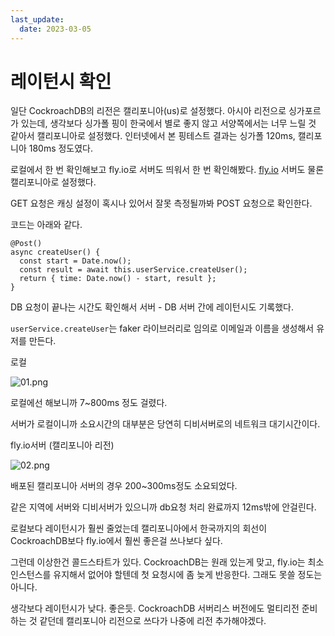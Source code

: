 ```yaml
---
last_update:
  date: 2023-03-05
---
```


# 레이턴시 확인

일단 CockroachDB의 리전은 캘리포니아(us)로 설정했다.
아시아 리전으로 싱가포르가 있는데, 생각보다 싱가폴 핑이 한국에서 별로 좋지 않고 서양쪽에서는 너무 느릴 것 같아서 캘리포니아로 설정했다.
인터넷에서 본 핑테스트 결과는 싱가폴 120ms, 캘리포니아 180ms 정도였다.

로컬에서 한 번 확인해보고 fly.io로 서버도 띄워서 한 번 확인해봤다.
[fly.io](http://fly.io/) 서버도 물론 캘리포니아로 설정했다.

GET 요청은 캐싱 설정이 혹시나 있어서 잘못 측정될까봐 POST 요청으로 확인한다.

코드는 아래와 같다.

```tsx
@Post()
async createUser() {
  const start = Date.now();
  const result = await this.userService.createUser();
  return { time: Date.now() - start, result };
}
```

DB 요청이 끝나는 시간도 확인해서 서버 - DB 서버 간에 레이턴시도 기록했다.

`userService.createUser`는 faker 라이브러리로 임의로 이메일과 이름을 생성해서 유저를 만든다.

로컬

![01.png](https://s3-us-west-2.amazonaws.com/secure.notion-static.com/648431fd-b036-4fde-a4bd-ef09309012e0/01.png)

로컬에선 해보니까 7~800ms 정도 걸렸다.

서버가 로컬이니까 소요시간의 대부분은 당연히 디비서버로의 네트워크 대기시간이다.

fly.io서버 (캘리포니아 리전)

![02.png](https://s3-us-west-2.amazonaws.com/secure.notion-static.com/3196f95c-57a6-44f2-9cea-218a759e3eb2/02.png)

배포된 캘리포니아 서버의 경우 200~300ms정도 소요되었다.

같은 지역에 서버와 디비서버가 있으니까 db요청 처리 완료까지 12ms밖에 안걸린다.

로컬보다 레이턴시가 훨씬 줄었는데 캘리포니아에서 한국까지의 회선이 CockroachDB보다 fly.io에서 훨씬 좋은걸 쓰나보다 싶다.

그런데 이상한건 콜드스타트가 있다. CockroachDB는 원래 있는게 맞고, fly.io는 최소 인스턴스를 유지해서 없어야 할텐데 첫 요청시에 좀 늦게 반응한다. 그래도 못쓸 정도는 아니다.

생각보다 레이턴시가 낮다. 좋은듯. CockroachDB 서버리스 버전에도 멀티리전 준비하는 것 같던데 캘리포니아 리전으로 쓰다가 나중에 리전 추가해야겠다.
